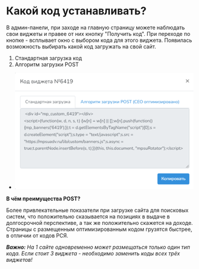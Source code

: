 # Какой код устанавливать?

В админ-панели, при заходе на главную страницу можете наблюдать свои виджеты и правее от них кнопку "Получить код". При переходе по кнопке - всплывает окно с выбором кода для этого виджета. Появилась возможность выбирать какой код загружать на свой сайт.

1. Стандартная загрузка код
2. Алгоритм загрузки POST

* ![](../../.gitbook/assets/image.png)

**В чём преимущества POST?**

Более привлекательные показатели при загрузке сайта для поисковых систем, что положительно сказывается на позициях в выдаче в долгосрочной перспективе, а так же положительно скажется на доходе. Страницы с размещенным оптимизированным кодом грузятся быстрее, в отличии от кодов РСЯ.&#x20;



_**Важно:** На 1 сайте одновременно может размещаться только один тип кода. Если стоит 3 виджета - необходимо заменить коды всех трёх виджетов!_

